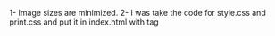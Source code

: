 1- Image sizes are minimized.
2- I was take the code for style.css and print.css and put it in index.html with tag <style>.
3- delet the font .
